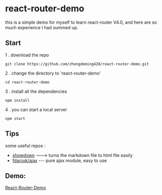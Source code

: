 react-router-demo
======
this is a simple demo for myself to learn react-router V4.0, and here are so much experience I had summed up.

Start
-----

1 . download the repo 

`git clone https://github.com/zhongdeming428/react-router-demo.git`

2 . change the directory to 'react-router-demo'

`cd react-router-demo`

3 . install all the dependencies

`npm install`

4 . you can start a local server

`npm start`

Tips
-----
some useful repos :

* [showdown](https://github.com/showdownjs/showdown) ---> turns the markdown file to html file easily
* [fdaciuk/ajax](https://github.com/fdaciuk/ajax) --- pure ajax module, easy to use 

Demo:
------

[React-Router-Demo](http://www.zhongdeming.cn/react-router-demo/)